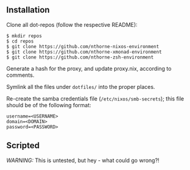 Installation
------------

Clone all dot-repos (follow the respective README):

    $ mkdir repos
    $ cd repos
    $ git clone https://github.com/nthorne-nixos-environment
    $ git clone https://github.com/nthorne-xmonad-environment
    $ git clone https://github.com/nthorne-zsh-environment

Generate a hash for the proxy, and update proxy.nix, according to comments.

Symlink all the files under `dotfiles/` into the proper places.

Re-create the samba credentials file (`/etc/nixos/smb-secrets`); this file
should be of the following format:

    username=<USERNAME>
    domain=<DOMAIN>
    password=<PASSWORD>

Scripted
--------

*WARNING:* This is untested, but hey - what could go wrong?!
